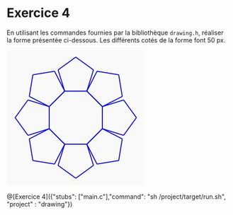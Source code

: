 # Exercice 4

En utilisant les commandes fournies par la bibliothèque `drawing.h`, réaliser la forme présentée ci-dessous. Les différents cotés de la forme font 50 px.

![imgage exercice](Images/ex3.JPG)

@[Exercice 4]({"stubs": ["main.c"],"command": "sh /project/target/run.sh", "project" : "drawing"})